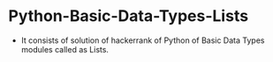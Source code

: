 # Python-Basic-Data-Types-Lists
- It consists of solution of hackerrank of Python of Basic Data Types modules called as Lists.
